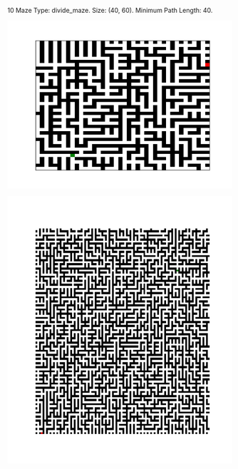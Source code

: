 10 Maze Type: divide_maze. Size: (40, 60). Minimum Path Length: 40. 

![alt text](https://github.com/JJFrisch/Maze-Theories/blob/main/testing_prim_image.png?raw=true)

<p align="center">
  <img src="../Prim Mazes/Prim 100x100 1.png" width="800" height="600" alt="" >
<p/>

